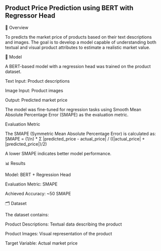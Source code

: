 ## Product Price Prediction using BERT with Regressor Head
📘 Overview

To predicts the market price of products based on their text descriptions and images. The goal is to develop a model capable of understanding both textual and visual product attributes to estimate a realistic market value.

🧠 Model

A BERT-based model with a regression head was trained on the product dataset.

Text Input: Product descriptions

Image Input: Product images

Output: Predicted market price

The model was fine-tuned for regression tasks using Smooth Mean Absolute Percentage Error (SMAPE) as the evaluation metric.

Evaluation Metric

The SMAPE (Symmetric Mean Absolute Percentage Error) is calculated as:
SMAPE = (1/n) * Σ |predicted_price - actual_price| / ((|actual_price| + |predicted_price|)/2)


A lower SMAPE indicates better model performance.

📊 Results

Model: BERT + Regression Head

Evaluation Metric: SMAPE

Achieved Accuracy: ~50 SMAPE

🗂️ Dataset

The dataset contains:

Product Descriptions: Textual data describing the product

Product Images: Visual representation of the product

Target Variable: Actual market price
